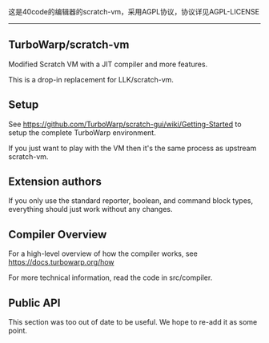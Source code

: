 这是40code的编辑器的scratch-vm，采用AGPL协议，协议详见AGPL-LICENSE

***

## TurboWarp/scratch-vm

Modified Scratch VM with a JIT compiler and more features.

This is a drop-in replacement for LLK/scratch-vm.

## Setup

See https://github.com/TurboWarp/scratch-gui/wiki/Getting-Started to setup the complete TurboWarp environment.

If you just want to play with the VM then it's the same process as upstream scratch-vm.

## Extension authors

If you only use the standard reporter, boolean, and command block types, everything should just work without any changes.

## Compiler Overview

For a high-level overview of how the compiler works, see https://docs.turbowarp.org/how

For more technical information, read the code in src/compiler.

## Public API

This section was too out of date to be useful. We hope to re-add it as some point.

<!--

## scratch-vm
#### Scratch VM is a library for representing, running, and maintaining the state of computer programs written using [Scratch Blocks](https://github.com/LLK/scratch-blocks).

[![Build Status](https://travis-ci.org/LLK/scratch-vm.svg?branch=develop)](https://travis-ci.org/LLK/scratch-vm)
[![Coverage Status](https://coveralls.io/repos/github/LLK/scratch-vm/badge.svg?branch=develop)](https://coveralls.io/github/LLK/scratch-vm?branch=develop)

## Installation
This requires you to have Git and Node.js installed.

To install as a dependency for your own application:
```bash
npm install scratch-vm
```
To set up a development environment to edit scratch-vm yourself:
```bash
git clone https://github.com/LLK/scratch-vm.git
cd scratch-vm
npm install
```

## Development Server
This requires Node.js to be installed.

For convenience, we've included a development server with the VM. This is sometimes useful when running in an environment that's loading remote resources (e.g., SVGs from the Scratch server). If you would like to use your modified VM with the full Scratch 3.0 GUI, [follow the instructions to link the VM to the GUI](https://github.com/LLK/scratch-gui/wiki/Getting-Started).

## Running the Development Server
Open a Command Prompt or Terminal in the repository and run:
```bash
npm start
```

## Playground
To view the Playground, make sure the dev server's running and go to [http://localhost:8073/playground/](http://localhost:8073/playground/) - you will be directed to the playground, which demonstrates various tools and internal state.

![VM Playground Screenshot](https://i.imgur.com/nOCNqEc.gif)


## Standalone Build
```bash
npm run build
```

```html
<script src="/path/to/dist/web/scratch-vm.js"></script>
<script>
    var vm = new window.VirtualMachine();
    // do things
</script>
```

## How to include in a Node.js App
For an extended setup example, check out the /src/playground directory, which includes a fully running VM instance.
```js
var VirtualMachine = require('scratch-vm');
var vm = new VirtualMachine();

// Block events
Scratch.workspace.addChangeListener(vm.blockListener);

// Run threads
vm.start();
```

## Abstract Syntax Tree

#### Overview
The Virtual Machine constructs and maintains the state of an [Abstract Syntax Tree](https://en.wikipedia.org/wiki/Abstract_syntax_tree) (AST) by listening to events emitted by the [scratch-blocks](https://github.com/LLK/scratch-blocks) workspace via the `blockListener`. Each target (code-running object, for example, a sprite) keeps an AST for its blocks. At any time, the current state of an AST can be viewed by inspecting the `vm.runtime.targets[...].blocks` object.

#### Anatomy of a Block
The VM's block representation contains all the important information for execution and storage. Here's an example representing the "when key pressed" script on a workspace:
```json
{
  "_blocks": {
    "Q]PK~yJ@BTV8Y~FfISeo": {
      "id": "Q]PK~yJ@BTV8Y~FfISeo",
      "opcode": "event_whenkeypressed",
      "inputs": {
      },
      "fields": {
        "KEY_OPTION": {
          "name": "KEY_OPTION",
          "value": "space"
        }
      },
      "next": null,
      "topLevel": true,
      "parent": null,
      "shadow": false,
      "x": -69.333333333333,
      "y": 174
    }
  },
  "_scripts": [
    "Q]PK~yJ@BTV8Y~FfISeo"
  ]
}
```

## Testing
```bash
npm test
```

```bash
npm run coverage
```

## Publishing to GitHub Pages
```bash
npm run deploy
```

This will push the currently built playground to the gh-pages branch of the
currently tracked remote.  If you would like to change where to push to, add
a repo url argument:
```bash
npm run deploy -- -r <your repo url>
```

## Donate
We provide [Scratch](https://scratch.mit.edu) free of charge, and want to keep it that way! Please consider making a [donation](https://secure.donationpay.org/scratchfoundation/) to support our continued engineering, design, community, and resource development efforts. Donations of any size are appreciated. Thank you!

-->
